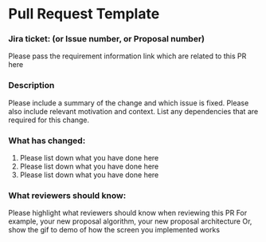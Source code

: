 # Pull Request Template

### Jira ticket: (or Issue number, or Proposal number)
Please pass the requirement information link which are related to this PR here

### Description
Please include a summary of the change and which issue is fixed. Please also include relevant motivation and context. List any dependencies that are required for this change.

### What has changed:
1. Please list down what you have done here
2. Please list down what you have done here
3. Please list down what you have done here

### What reviewers should know:
Please highlight what reviewers should know when reviewing this PR
For example, your new proposal algorithm, your new proposal architecture
Or, show the gif to demo of how the screen you implemented works
